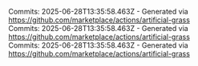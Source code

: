Commits: 2025-06-28T13:35:58.463Z - Generated via https://github.com/marketplace/actions/artificial-grass
<br>
Commits: 2025-06-28T13:35:58.463Z - Generated via https://github.com/marketplace/actions/artificial-grass
<br>
Commits: 2025-06-28T13:35:58.463Z - Generated via https://github.com/marketplace/actions/artificial-grass
<br>
